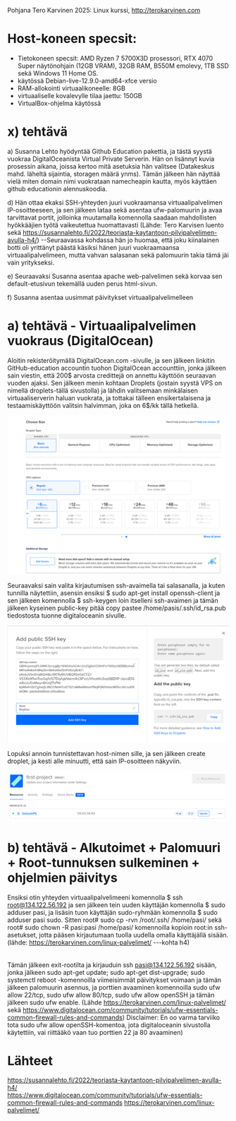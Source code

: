 Pohjana Tero Karvinen 2025: Linux kurssi, http://terokarvinen.com

# Host-koneen specsit:

- Tietokoneen specsit: AMD Ryzen 7 5700X3D prosessori, RTX 4070 Super näytönohjain (12GB VRAM), 32GB RAM, B550M emolevy, 1TB SSD sekä Windows 11 Home OS.
- käytössä Debian-live-12.9.0-amd64-xfce versio
- RAM-allokointi virtuaalikoneelle: 8GB
- virtuaaliselle kovalevylle tilaa jaettu: 150GB
- VirtualBox-ohjelma käytössä

# x) tehtävä

a) Susanna Lehto hyödyntää Github Education pakettia, ja tästä syystä vuokraa DigitalOceanista Virtual Private Serverin. Hän on lisännyt kuvia prosessin aikana, joissa kertoo mitä asetuksia hän valitsee (Datakeskus mahd. läheltä sijaintia, storagen määrä ynms). Tämän jälkeen hän näyttää vielä miten domain nimi vuokrataan namecheapin kautta, myös käyttäen github educationin alennuskoodia.

d) Hän ottaa ekaksi SSH-yhteyden juuri vuokraamansa virtuaalipalvelimen IP-osoitteeseen, ja sen jälkeen lataa sekä asentaa ufw-palomuurin ja avaa tarvittavat portit, jolloinka muutamalla komennolla saadaan mahdollisten hyökkääjien työtä vaikeutettua huomattavasti (Lähde: Tero Karvisen luento sekä https://susannalehto.fi/2022/teoriasta-kaytantoon-pilvipalvelimen-avulla-h4/) --Seuraavassa kohdassa hän jo huomaa, että joku kiinalainen botti oli yrittänyt päästä käsiksi hänen juuri vuokraamaansa virtuaalipalvelimeen, mutta vahvan salasanan sekä palomuurin takia tämä jäi vain yritykseksi. 

e) Seuraavaksi Susanna asentaa apache web-palvelimen sekä korvaa sen default-etusivun tekemällä uuden perus html-sivun.

f) Susanna asentaa uusimmat päivitykset virtuaalipalvelimelleen


# a) tehtävä - Virtuaalipalvelimen vuokraus (DigitalOcean)

Aloitin rekisteröitymällä DigitalOcean.com -sivulle, ja sen jälkeen linkitin GitHub-education accountin tuohon DigitalOcean accounttiin, jonka jälkeen sain viestin, että 200$ arvosta credittejä on annettu käyttöön seuraavan vuoden ajaksi. 
Sen jälkeen menin kohtaan Droplets (jostain syystä VPS on nimellä droplets-tällä sivustolla) ja lähdin valitsemaan minkälaisen virtuaaliserverin haluan vuokrata, ja tottakai tälleen ensikertalaisena ja testaamiskäyttöön valitsin halvimman, joka on 6$/kk tällä hetkellä. 

![Alt Text](images/Week4image1.png)

Seuraavaksi sain valita kirjautumisen ssh-avaimella tai salasanalla, ja kuten tunnilla näytettiin, asensin ensiksi $ sudo apt-get install openssh-client ja sen jälkeen komennolla $ ssh-keygen loin itselleni ssh-avaimen ja tämän jälkeen kyseinen public-key pitää copy pastee /home/pasis/.ssh/id_rsa.pub tiedostosta tuonne digitaloceanin sivulle.

![Alt Text](images/Week4image2.png)

Lopuksi annoin tunnistettavan host-nimen sille, ja sen jälkeen create droplet, ja kesti alle minuutti, että sain IP-osoitteen näkyviin. 

![Alt Text](images/Week4image3.png)


# b) tehtävä - Alkutoimet + Palomuuri + Root-tunnuksen sulkeminen + ohjelmien päivitys

Ensiksi otin yhteyden virtuaalipalvelimeeni komennolla $ ssh root@134.122.56.192 ja sen jälkeen tein uuden käyttäjän komennolla $ sudo adduser pasi, ja lisäsin tuon käyttäjän sudo-ryhmään komennolla $ sudo adduser pasi sudo. Sitten root# sudo cp -rvn /root/.ssh/ /home/pasi/ sekä 
root# sudo chown -R pasi:pasi /home/pasi/ komennoilla kopioin root:in ssh-asetukset, jotta pääsen kirjautumaan tuolla uudella omalla käyttäjällä sisään. (lähde: https://terokarvinen.com/linux-palvelimet/  ---kohta h4)
<br>
<br>
<br>
Tämän jälkeen exit-rootilta ja kirjauduin ssh pasi@134.122.56.192 sisään, jonka jälkeen sudo apt-get update; sudo apt-get dist-upgrade; sudo systemctl reboot -komennoilla viimeisimmät päivitykset voimaan ja tämän jälkeen palomuurin asennus, ja porttien avaaminen komennoilla sudo ufw allow 22/tcp, sudo ufw allow 80/tcp, sudo ufw allow openSSH ja tämän jälkeen sudo ufw enable. (Lähde https://terokarvinen.com/linux-palvelimet/  sekä https://www.digitalocean.com/community/tutorials/ufw-essentials-common-firewall-rules-and-commands)  Disclaimer: En oo varma tarviiko tota sudo ufw allow openSSH-komentoa, jota digitaloceanin sivustolla käytettiin, vai riittääkö vaan tuo porttien 22 ja 80 avaaminen)





# Lähteet
https://susannalehto.fi/2022/teoriasta-kaytantoon-pilvipalvelimen-avulla-h4/ <br>
https://www.digitalocean.com/community/tutorials/ufw-essentials-common-firewall-rules-and-commands
https://terokarvinen.com/linux-palvelimet/

